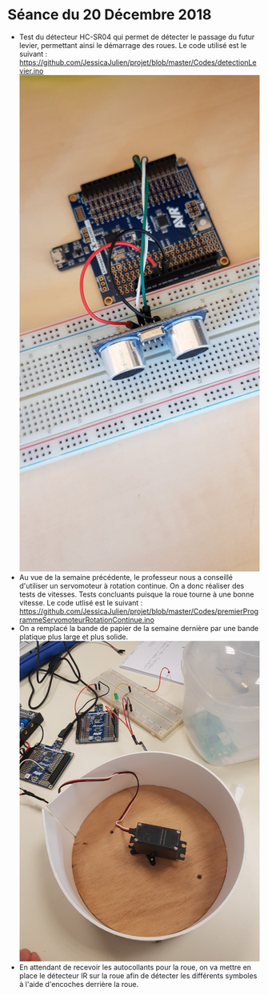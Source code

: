 # Séance du 20 Décembre 2018

* Test du détecteur HC-SR04 qui permet de détecter le passage du futur levier, permettant ainsi le démarrage des roues.
Le code utilisé est le suivant : 
https://github.com/JessicaJulien/projet/blob/master/Codes/detectionLevier.ino
![alt text](https://github.com/JessicaJulien/projet/blob/master/Documentation/detecteurHC-SR04PourLevier.jpg "détecte le passage du levier")
* Au vue de la semaine précédente, le professeur nous a conseillé d'utiliser un servomoteur à rotation continue. On a donc réaliser des tests de vitesses. Tests concluants puisque la roue tourne à une bonne vitesse.
Le code utlisé est le suivant : 
https://github.com/JessicaJulien/projet/blob/master/Codes/premierProgrammeServomoteurRotationContinue.ino
* On a remplacé la bande de papier de la semaine dernière par une bande platique plus large et plus solide.
![alt text](https://github.com/JessicaJulien/projet/blob/master/Documentation/premiereroue.jpg "roue avec servomoteur et bande plastique")
* En attendant de recevoir les autocollants pour la roue, on va mettre en place le détecteur IR sur la roue afin de détecter les différents symboles à l'aide d'encoches derrière la roue.
